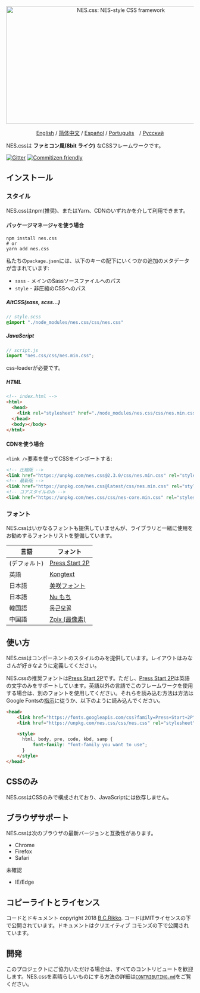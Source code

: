 <div align="center">
  <a href="https://nostalgic-css.github.io/NES.css/" target="_blank"><img src="https://user-images.githubusercontent.com/5305599/49061716-da649680-f254-11e8-9a89-d95a7407ec6a.png" alt="NES.css: NES-style  CSS framework" style="max-width: 100%;" width="600" height="315"></a>

  <a href="/README.md">English</a> / <a href="README-zh-CN.md">简体中文</a> / <a href="README-es.md">Español</a> / <a href="README-pt-BR.md">Português</a>　/ <a href=".github/README-ru.md">Русский</a>
</div>

NES.cssは **ファミコン風(8bit ライク)** なCSSフレームワークです。

[![Gitter][gitter-badge]][gitter] [![Commitizen friendly][commitizen-badge]][commitizen]

## インストール

### スタイル

NES.cssはnpm(推奨)、またはYarn、CDNのいずれかを介して利用できます。

#### パッケージマネージャを使う場合

```shell
npm install nes.css
# or
yarn add nes.css
```

私たちの`package.json`には、以下のキーの配下にいくつかの追加のメタデータが含まれています:
* `sass` - メインのSassソースファイルへのパス
* `style` - 非圧縮のCSSへのパス

##### AltCSS(sass, scss...)

```scss
// style.scss
@import "./node_modules/nes.css/css/nes.css"
```

##### JavaScript

```js
// script.js
import "nes.css/css/nes.min.css";
```
css-loaderが必要です。

##### HTML
```html
<!-- index.html -->
<html>
  <head>
    <link rel="stylesheet" href="./node_modules/nes.css/css/nes.min.css">
  </head>
  <body></body>
</html>
```


#### CDNを使う場合

`<link />`要素を使ってCSSをインポートする:

```html
<!-- 圧縮版 -->
<link href="https://unpkg.com/nes.css@2.3.0/css/nes.min.css" rel="stylesheet" />
<!-- 最新版 -->
<link href="https://unpkg.com/nes.css@latest/css/nes.min.css" rel="stylesheet" />
<!-- コアスタイルのみ -->
<link href="https://unpkg.com/nes.css/css/nes-core.min.css" rel="stylesheet" />
```

### フォント

NES.cssはいかなるフォントも提供していませんが、ライブラリと一緒に使用をお勧めするフォントリストを整備しています。

| 言語         | フォント                                                           |
| ------------ | ------------------------------------------------------------------ |
| (デフォルト) | [Press Start 2P](https://fonts.google.com/specimen/Press+Start+2P) |
| 英語         | [Kongtext](https://www.dafont.com/kongtext.font)                   |
| 日本語       | [美咲フォント](http://littlelimit.net/misaki.htm)                  |
| 日本語       | [Nu もち](http://kokagem.sakura.ne.jp/font/mochi/)                 |
| 韓国語       | [둥근모꼴](http://cactus.tistory.com/193)                              |
| 中国語       | [Zpix (最像素)](https://github.com/SolidZORO/zpix-pixel-font)      |

## 使い方

NES.cssはコンポーネントのスタイルのみを提供しています。レイアウトはみなさんが好きなように定義してください。

NES.cssの推奨フォントは[Press Start 2P][press-start-2p-font]です。ただし、[Press Start 2P][press-start-2p-font]は英語の文字のみをサポートしています。英語以外の言語でこのフレームワークを使用する場合は、別のフォントを使用してください。それらを読み込む方法は方法はGoogle Fontsの[指示][google-fonts-guide]に従うか、以下のように読み込んでください。

```html
<head>
    <link href="https://fonts.googleapis.com/css?family=Press+Start+2P" rel="stylesheet">
    <link href="https://unpkg.com/nes.css/css/nes.css" rel="stylesheet" />

    <style>
      html, body, pre, code, kbd, samp {
          font-family: "font-family you want to use";
      }
    </style>
</head>
```

## CSSのみ

NES.cssはCSSのみで構成されており、JavaScriptには依存しません。

## ブラウザサポート

NES.cssは次のブラウザの最新バージョンと互換性があります。
* Chrome
* Firefox
* Safari

未確認
* IE/Edge

## コピーライトとライセンス


コードとドキュメント copyright 2018 [B.C.Rikko](https://github.com/BcRikko). コードはMITライセンスの下で公開されています。ドキュメントはクリエイティブ コモンズの下で公開されています。

## 開発

このプロジェクトにご協力いただける場合は、すべてのコントリビュートを歓迎します。NES.cssを素晴らしいものにする方法の詳細は[`CONTRIBUTING.md`][contributing-document]をご覧ください。





[commitizen]: http://commitizen.github.io/cz-cli/
[commitizen-badge]: https://img.shields.io/badge/commitizen-friendly-brightgreen.svg
[contributing-document]: ./CONTRIBUTING-jp.md
[gitter]: https://gitter.im/nostalgic-css/Lobby
[gitter-badge]: https://img.shields.io/gitter/room/nostalgic-css/Lobby.svg
[google-fonts-guide]: https://developers.google.com/fonts/docs/getting_started
[press-start-2p-font]: https://fonts.google.com/specimen/Press+Start+2P?selection.family=Press+Start+2P
